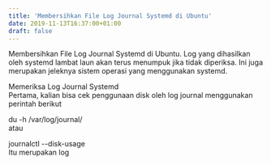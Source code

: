 ```yaml
---
title: 'Membersihkan File Log Journal Systemd di Ubuntu'
date: 2019-11-13T16:37:00+01:00
draft: false
---
```


Membersihkan File Log Journal Systemd di Ubuntu. Log yang dihasilkan oleh systemd lambat laun akan terus menumpuk jika tidak diperiksa. Ini juga merupakan jeleknya sistem operasi yang menggunakan systemd.  
  
Memeriksa Log Journal Systemd  
Pertama, kalian bisa cek penggunaan disk oleh log journal menggunakan perintah berikut  
  
du -h /var/log/journal/  
atau  
  
journalctl --disk-usage  
Itu merupakan log